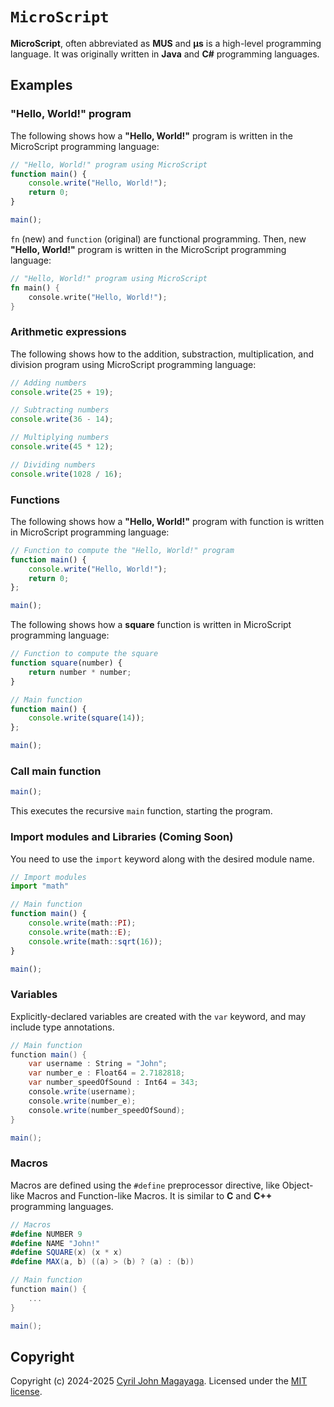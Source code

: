 # `MicroScript`

**MicroScript**, often abbreviated as **MUS** and **μs** is a high-level programming language. It was originally written in **Java** and **C#** programming languages.

## Examples
### "Hello, World!" program
The following shows how a **"Hello, World!"** program is written in the MicroScript programming language:

```js
// "Hello, World!" program using MicroScript
function main() {
    console.write("Hello, World!");
    return 0;
}

main();
```

`fn` (new) and `function` (original) are functional programming. Then, new **"Hello, World!"** program is written in the MicroScript programming language:

```rust
// "Hello, World!" program using MicroScript
fn main() {
    console.write("Hello, World!");
}
```

### Arithmetic expressions
The following shows how to the addition, substraction, multiplication, and division program using MicroScript programming language:

```js
// Adding numbers
console.write(25 + 19);

// Subtracting numbers
console.write(36 - 14);

// Multiplying numbers
console.write(45 * 12);

// Dividing numbers
console.write(1028 / 16);
```

### Functions

The following shows how a **"Hello, World!"** program with function is written in MicroScript programming language:

```js
// Function to compute the "Hello, World!" program
function main() {
    console.write("Hello, World!");
    return 0;
};

main();
```

The following shows how a **square** function is written in MicroScript programming language:

```js
// Function to compute the square
function square(number) {
    return number * number;
}

// Main function
function main() {
    console.write(square(14));
};

main();
```

### Call main function

```js
main();
```

This executes the recursive `main` function, starting the program.

### Import modules and Libraries (Coming Soon)
You need to use the `import` keyword along with the desired module name.

```ts
// Import modules
import "math"

// Main function
function main() {
    console.write(math::PI);
    console.write(math::E);
    console.write(math::sqrt(16));
}

main();
```

### Variables
Explicitly-declared variables are created with the `var` keyword, and may include type annotations.

```csharp
// Main function
function main() {
    var username : String = "John";
    var number_e : Float64 = 2.7182818;
    var number_speedOfSound : Int64 = 343;
    console.write(username);
    console.write(number_e);
    console.write(number_speedOfSound);
}

main();
```

### Macros
Macros are defined using the `#define` preprocessor directive, like Object-like Macros and Function-like Macros. It is similar to **C** and **C++** programming languages.

```csharp
// Macros
#define NUMBER 9
#define NAME "John!"
#define SQUARE(x) (x * x)
#define MAX(a, b) ((a) > (b) ? (a) : (b))

// Main function
function main() {
    ...
}

main();
```

## Copyright

Copyright (c) 2024-2025 [Cyril John Magayaga](https://github.com/magayaga). Licensed under the [MIT license](LICENSE).
